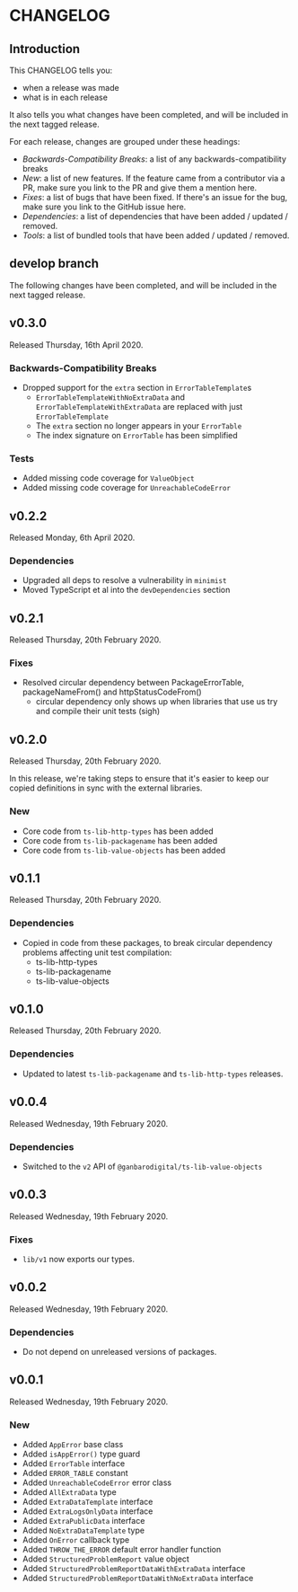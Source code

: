 # CHANGELOG

## Introduction

This CHANGELOG tells you:

* when a release was made
* what is in each release

It also tells you what changes have been completed, and will be included in the next tagged release.

For each release, changes are grouped under these headings:

* _Backwards-Compatibility Breaks_: a list of any backwards-compatibility breaks
* _New_: a list of new features. If the feature came from a contributor via a PR, make sure you link to the PR and give them a mention here.
* _Fixes_: a list of bugs that have been fixed. If there's an issue for the bug, make sure you link to the GitHub issue here.
* _Dependencies_: a list of dependencies that have been added / updated / removed.
* _Tools_: a list of bundled tools that have been added / updated / removed.

## develop branch

The following changes have been completed, and will be included in the next tagged release.

## v0.3.0

Released Thursday, 16th April 2020.

### Backwards-Compatibility Breaks

* Dropped support for the `extra` section in `ErrorTableTemplate`s
  - `ErrorTableTemplateWithNoExtraData` and `ErrorTableTemplateWithExtraData` are replaced with just `ErrorTableTemplate`
  - The `extra` section no longer appears in your `ErrorTable`
  - The index signature on `ErrorTable` has been simplified

### Tests

* Added missing code coverage for `ValueObject`
* Added missing code coverage for `UnreachableCodeError`

## v0.2.2

Released Monday, 6th April 2020.

### Dependencies

* Upgraded all deps to resolve a vulnerability in `minimist`
* Moved TypeScript et al into the `devDependencies` section

## v0.2.1

Released Thursday, 20th February 2020.

### Fixes

* Resolved circular dependency between PackageErrorTable, packageNameFrom() and httpStatusCodeFrom()
  - circular dependency only shows up when libraries that use us try and compile their unit tests (sigh)

## v0.2.0

Released Thursday, 20th February 2020.

In this release, we're taking steps to ensure that it's easier to keep our copied definitions in sync with the external libraries.

### New

* Core code from `ts-lib-http-types` has been added
* Core code from `ts-lib-packagename` has been added
* Core code from `ts-lib-value-objects` has been added

## v0.1.1

Released Thursday, 20th February 2020.

### Dependencies

* Copied in code from these packages, to break circular dependency problems affecting unit test compilation:
  - ts-lib-http-types
  - ts-lib-packagename
  - ts-lib-value-objects

## v0.1.0

Released Thursday, 20th February 2020.

### Dependencies

* Updated to latest `ts-lib-packagename` and `ts-lib-http-types` releases.

## v0.0.4

Released Wednesday, 19th February 2020.

### Dependencies

* Switched to the `v2` API of `@ganbarodigital/ts-lib-value-objects`

## v0.0.3

Released Wednesday, 19th February 2020.

### Fixes

* `lib/v1` now exports our types.

## v0.0.2

Released Wednesday, 19th February 2020.

### Dependencies

* Do not depend on unreleased versions of packages.

## v0.0.1

Released Wednesday, 19th February 2020.

### New

* Added `AppError` base class
* Added `isAppError()` type guard
* Added `ErrorTable` interface
* Added `ERROR_TABLE` constant
* Added `UnreachableCodeError` error class
* Added `AllExtraData` type
* Added `ExtraDataTemplate` interface
* Added `ExtraLogsOnlyData` interface
* Added `ExtraPublicData` interface
* Added `NoExtraDataTemplate` type
* Added `OnError` callback type
* Added `THROW_THE_ERROR` default error handler function
* Added `StructuredProblemReport` value object
* Added `StructuredProblemReportDataWithExtraData` interface
* Added `StructuredProblemReportDataWithNoExtraData` interface